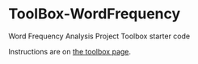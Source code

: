 # ToolBox-WordFrequency

Word Frequency Analysis Project Toolbox starter code

Instructions are on [the toolbox page](https://sd2020spring.github.io/toolboxes/word-frequency-analysis).
